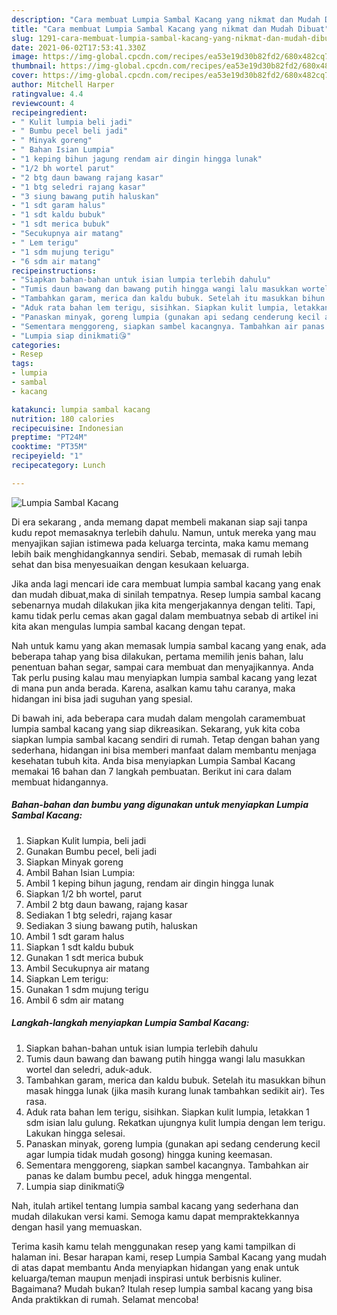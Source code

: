 ```yaml
---
description: "Cara membuat Lumpia Sambal Kacang yang nikmat dan Mudah Dibuat"
title: "Cara membuat Lumpia Sambal Kacang yang nikmat dan Mudah Dibuat"
slug: 1291-cara-membuat-lumpia-sambal-kacang-yang-nikmat-dan-mudah-dibuat
date: 2021-06-02T17:53:41.330Z
image: https://img-global.cpcdn.com/recipes/ea53e19d30b82fd2/680x482cq70/lumpia-sambal-kacang-foto-resep-utama.jpg
thumbnail: https://img-global.cpcdn.com/recipes/ea53e19d30b82fd2/680x482cq70/lumpia-sambal-kacang-foto-resep-utama.jpg
cover: https://img-global.cpcdn.com/recipes/ea53e19d30b82fd2/680x482cq70/lumpia-sambal-kacang-foto-resep-utama.jpg
author: Mitchell Harper
ratingvalue: 4.4
reviewcount: 4
recipeingredient:
- " Kulit lumpia beli jadi"
- " Bumbu pecel beli jadi"
- " Minyak goreng"
- " Bahan Isian Lumpia"
- "1 keping bihun jagung rendam air dingin hingga lunak"
- "1/2 bh wortel parut"
- "2 btg daun bawang rajang kasar"
- "1 btg seledri rajang kasar"
- "3 siung bawang putih haluskan"
- "1 sdt garam halus"
- "1 sdt kaldu bubuk"
- "1 sdt merica bubuk"
- "Secukupnya air matang"
- " Lem terigu"
- "1 sdm mujung terigu"
- "6 sdm air matang"
recipeinstructions:
- "Siapkan bahan-bahan untuk isian lumpia terlebih dahulu"
- "Tumis daun bawang dan bawang putih hingga wangi lalu masukkan wortel dan seledri, aduk-aduk."
- "Tambahkan garam, merica dan kaldu bubuk. Setelah itu masukkan bihun masak hingga lunak (jika masih kurang lunak tambahkan sedikit air). Tes rasa."
- "Aduk rata bahan lem terigu, sisihkan. Siapkan kulit lumpia, letakkan 1 sdm isian lalu gulung. Rekatkan ujungnya kulit lumpia dengan lem terigu. Lakukan hingga selesai."
- "Panaskan minyak, goreng lumpia (gunakan api sedang cenderung kecil agar lumpia tidak mudah gosong) hingga kuning keemasan."
- "Sementara menggoreng, siapkan sambel kacangnya. Tambahkan air panas ke dalam bumbu pecel, aduk hingga mengental."
- "Lumpia siap dinikmati😘"
categories:
- Resep
tags:
- lumpia
- sambal
- kacang

katakunci: lumpia sambal kacang 
nutrition: 180 calories
recipecuisine: Indonesian
preptime: "PT24M"
cooktime: "PT35M"
recipeyield: "1"
recipecategory: Lunch

---
```



![Lumpia Sambal Kacang](https://img-global.cpcdn.com/recipes/ea53e19d30b82fd2/680x482cq70/lumpia-sambal-kacang-foto-resep-utama.jpg)

Di era  sekarang , anda memang dapat membeli makanan siap saji tanpa kudu repot memasaknya terlebih dahulu. Namun, untuk mereka yang mau menyajikan sajian istimewa pada keluarga tercinta, maka kamu memang lebih baik menghidangkannya sendiri. Sebab, memasak di rumah lebih sehat dan bisa menyesuaikan dengan kesukaan keluarga.

Jika anda lagi mencari ide cara membuat lumpia sambal kacang yang enak dan mudah dibuat,maka di sinilah tempatnya. Resep lumpia sambal kacang  sebenarnya mudah dilakukan jika kita mengerjakannya dengan teliti. Tapi, kamu tidak perlu cemas akan gagal dalam membuatnya 
sebab di artikel ini kita akan mengulas lumpia sambal kacang dengan tepat.  



Nah untuk kamu yang akan memasak lumpia sambal kacang yang enak, ada beberapa tahap yang bisa dilakukan, pertama memilih jenis bahan, lalu penentuan bahan segar, sampai cara membuat dan menyajikannya. Anda Tak perlu pusing kalau mau menyiapkan lumpia sambal kacang yang lezat di mana pun anda berada. Karena, asalkan kamu  tahu caranya, maka hidangan ini bisa jadi suguhan yang spesial.

Di bawah ini, ada beberapa cara mudah dalam mengolah caramembuat lumpia sambal kacang yang siap dikreasikan. Sekarang, yuk kita coba siapkan lumpia sambal kacang sendiri di rumah. Tetap dengan bahan yang sederhana, hidangan ini bisa memberi manfaat dalam membantu menjaga kesehatan tubuh kita. Anda bisa menyiapkan Lumpia Sambal Kacang memakai 16 bahan dan 7 langkah pembuatan. Berikut ini cara dalam membuat hidangannya.

<!--inarticleads1-->

##### Bahan-bahan dan bumbu yang digunakan untuk menyiapkan Lumpia Sambal Kacang:

1. Siapkan  Kulit lumpia, beli jadi
1. Gunakan  Bumbu pecel, beli jadi
1. Siapkan  Minyak goreng
1. Ambil  Bahan Isian Lumpia:
1. Ambil 1 keping bihun jagung, rendam air dingin hingga lunak
1. Siapkan 1/2 bh wortel, parut
1. Ambil 2 btg daun bawang, rajang kasar
1. Sediakan 1 btg seledri, rajang kasar
1. Sediakan 3 siung bawang putih, haluskan
1. Ambil 1 sdt garam halus
1. Siapkan 1 sdt kaldu bubuk
1. Gunakan 1 sdt merica bubuk
1. Ambil Secukupnya air matang
1. Siapkan  Lem terigu:
1. Gunakan 1 sdm mujung terigu
1. Ambil 6 sdm air matang




<!--inarticleads2-->

##### Langkah-langkah menyiapkan Lumpia Sambal Kacang:

1. Siapkan bahan-bahan untuk isian lumpia terlebih dahulu
1. Tumis daun bawang dan bawang putih hingga wangi lalu masukkan wortel dan seledri, aduk-aduk.
1. Tambahkan garam, merica dan kaldu bubuk. Setelah itu masukkan bihun masak hingga lunak (jika masih kurang lunak tambahkan sedikit air). Tes rasa.
1. Aduk rata bahan lem terigu, sisihkan. Siapkan kulit lumpia, letakkan 1 sdm isian lalu gulung. Rekatkan ujungnya kulit lumpia dengan lem terigu. Lakukan hingga selesai.
1. Panaskan minyak, goreng lumpia (gunakan api sedang cenderung kecil agar lumpia tidak mudah gosong) hingga kuning keemasan.
1. Sementara menggoreng, siapkan sambel kacangnya. Tambahkan air panas ke dalam bumbu pecel, aduk hingga mengental.
1. Lumpia siap dinikmati😘




Nah, itulah artikel tentang  lumpia sambal kacang  yang sederhana dan mudah dilakukan versi kami. Semoga kamu dapat mempraktekkannya dengan hasil yang memuaskan. 

Terima kasih kamu telah menggunakan resep yang kami tampilkan di halaman ini. Besar harapan kami, resep  Lumpia Sambal Kacang yang mudah di atas dapat membantu Anda menyiapkan hidangan yang enak untuk keluarga/teman maupun menjadi inspirasi untuk berbisnis kuliner. Bagaimana? Mudah bukan? Itulah resep lumpia sambal kacang yang bisa Anda praktikkan di rumah. Selamat mencoba!

